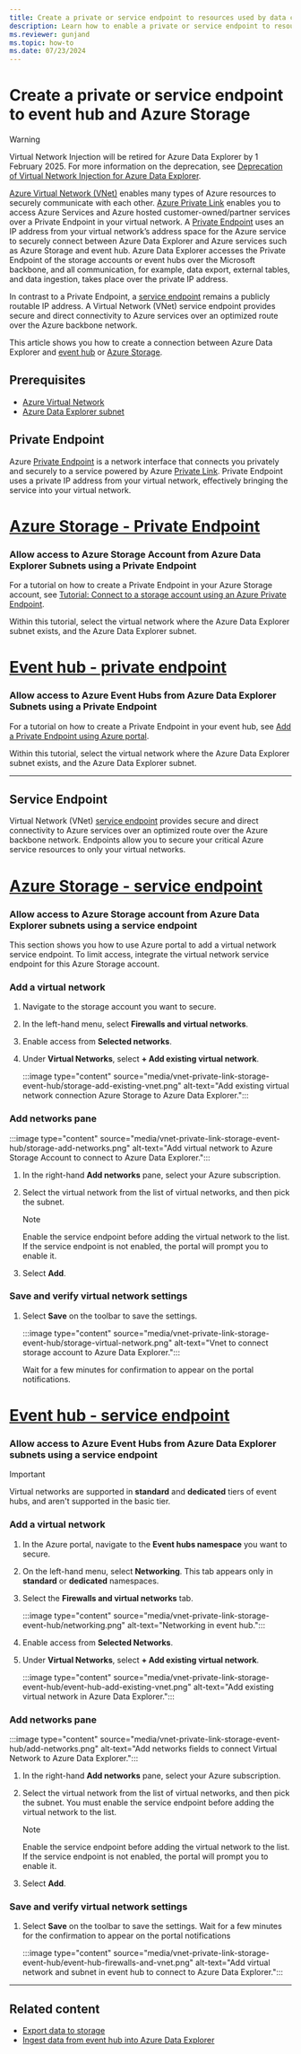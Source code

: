 ```yaml
---
title: Create a private or service endpoint to resources used by data connections, such as event hub and Azure Storage
description: Learn how to enable a private or service endpoint to resources used by data connections, such as event hub and Storage
ms.reviewer: gunjand
ms.topic: how-to
ms.date: 07/23/2024
---
```

# Create a private or service endpoint to event hub and Azure Storage

> [!WARNING]
> Virtual Network Injection will be retired for Azure Data Explorer by 1 February 2025. For more information on the deprecation, see [Deprecation of Virtual Network Injection for Azure Data Explorer](https://aka.ms/adx.security.vnet.deprecation).

[Azure Virtual Network (VNet)](/azure/virtual-network/virtual-networks-overview) enables many types of Azure resources to securely communicate with each other. [Azure Private Link](/azure/private-link/) enables you to access Azure Services and Azure hosted customer-owned/partner services over a Private Endpoint in your virtual network. A [Private Endpoint](/azure/private-link/private-endpoint-overview) uses an IP address from your virtual network’s address space for the Azure service to securely connect between Azure Data Explorer and Azure services such as Azure Storage and event hub. Azure Data Explorer accesses the Private Endpoint of the storage accounts or event hubs over the Microsoft backbone, and all communication, for example, data export, external tables, and data ingestion, takes place over the private IP address. 

In contrast to a Private Endpoint, a [service endpoint](/azure/virtual-network/virtual-network-service-endpoints-overview) remains a publicly routable IP address. A Virtual Network (VNet) service endpoint provides secure and direct connectivity to Azure services over an optimized route over the Azure backbone network. 

This article shows you how to create a connection between Azure Data Explorer and [event hub](ingest-data-event-hub-overview.md) or [Azure Storage](/azure/storage/).

## Prerequisites

* [Azure Virtual Network](/azure/virtual-network/virtual-networks-overview)
* [Azure Data Explorer subnet](vnet-deployment.md)

## Private Endpoint

Azure [Private Endpoint](/azure/private-link/private-endpoint-overview) is a network interface that connects you privately and securely to a service powered by Azure [Private Link](/azure/private-link/). Private Endpoint uses a private IP address from your virtual network, effectively bringing the service into your virtual network. 
 
# [Azure Storage - Private Endpoint](#tab/storage-account)

### Allow access to Azure Storage Account from Azure Data Explorer Subnets using a Private Endpoint

For a tutorial on how to create a Private Endpoint in your Azure Storage account, see [Tutorial: Connect to a storage account using an Azure Private Endpoint](/azure/private-link/tutorial-private-endpoint-storage-portal).

Within this tutorial, select the virtual network where the Azure Data Explorer subnet exists, and the Azure Data Explorer subnet.

# [Event hub - private endpoint](#tab/event-hub)

### Allow access to Azure Event Hubs from Azure Data Explorer Subnets using a Private Endpoint

For a tutorial on how to create a Private Endpoint in your event hub, see [Add a Private Endpoint using Azure portal](/azure/event-hubs/private-link-service#add-a-private-endpoint-using-azure-portal).

Within this tutorial, select the virtual network where the Azure Data Explorer subnet exists, and the Azure Data Explorer subnet.

---

## Service Endpoint

Virtual Network (VNet) [service endpoint](/azure/virtual-network/virtual-network-service-endpoints-overview) provides secure and direct connectivity to Azure services over an optimized route over the Azure backbone network. Endpoints allow you to secure your critical Azure service resources to only your virtual networks. 

# [Azure Storage - service endpoint](#tab/storage-account)

### Allow access to Azure Storage account from Azure Data Explorer subnets using a service endpoint

This section shows you how to use Azure portal to add a virtual network service endpoint. To limit access, integrate the virtual network service endpoint for this Azure Storage account.

### Add a virtual network 

1. Navigate to the storage account you want to secure.
1. In the left-hand menu, select **Firewalls and virtual networks**.
1. Enable access from **Selected networks**.
1. Under **Virtual Networks**, select **+ Add existing virtual network**. 

    :::image type="content" source="media/vnet-private-link-storage-event-hub/storage-add-existing-vnet.png" alt-text="Add existing virtual network connection Azure Storage to Azure Data Explorer.":::

### Add networks pane

:::image type="content" source="media/vnet-private-link-storage-event-hub/storage-add-networks.png" alt-text="Add virtual network to Azure Storage Account to connect to Azure Data Explorer.":::

1. In the right-hand **Add networks** pane, select your Azure subscription.

1. Select the virtual network from the list of virtual networks, and then pick the subnet. 

    > [!NOTE]
    > Enable the service endpoint before adding the virtual network to the list. If the service endpoint is not enabled, the portal will prompt you to enable it.
    
1. Select **Add**.

### Save and verify virtual network settings

1. Select **Save** on the toolbar to save the settings. 

    :::image type="content" source="media/vnet-private-link-storage-event-hub/storage-virtual-network.png" alt-text="Vnet to connect storage account to Azure Data Explorer.":::

    Wait for a few minutes for confirmation to appear on the portal notifications.

# [Event hub - service endpoint](#tab/event-hub)

### Allow access to Azure Event Hubs from Azure Data Explorer subnets using a service endpoint

> [!IMPORTANT]
> Virtual networks are supported in **standard** and **dedicated** tiers of event hubs, and aren't supported in the basic tier. 

### Add a virtual network

1. In the Azure portal, navigate to the **Event hubs namespace** you want to secure.
1. On the left-hand menu, select **Networking**. This tab appears only in **standard** or **dedicated** namespaces.
1. Select the **Firewalls and virtual networks** tab. 

    :::image type="content" source="media/vnet-private-link-storage-event-hub/networking.png" alt-text="Networking in event hub.":::

1. Enable access from **Selected Networks**.
1. Under **Virtual Networks**, select **+ Add existing virtual network**. 

    :::image type="content" source="media/vnet-private-link-storage-event-hub/event-hub-add-existing-vnet.png" alt-text="Add existing virtual network in Azure Data Explorer.":::

### Add networks pane

:::image type="content" source="media/vnet-private-link-storage-event-hub/add-networks.png" alt-text="Add networks fields to connect Virtual Network to Azure Data Explorer.":::  

1. In the right-hand **Add networks** pane, select your Azure subscription.

1. Select the virtual network from the list of virtual networks, and then pick the subnet. You must enable the service endpoint before adding the virtual network to the list. 
    > [!NOTE]
    > Enable the service endpoint before adding the virtual network to the list. If the service endpoint is not enabled, the portal will prompt you to enable it.
1. Select **Add**.

### Save and verify virtual network settings

1. Select **Save** on the toolbar to save the settings. Wait for a few minutes for the confirmation to appear on the portal notifications
    
    :::image type="content" source="media/vnet-private-link-storage-event-hub/event-hub-firewalls-and-vnet.png" alt-text="Add virtual network and subnet in event hub to connect to Azure Data Explorer."::: 

---

## Related content

* [Export data to storage](kusto/management/data-export/export-data-to-storage.md)
* [Ingest data from event hub into Azure Data Explorer](ingest-data-event-hub.md)
